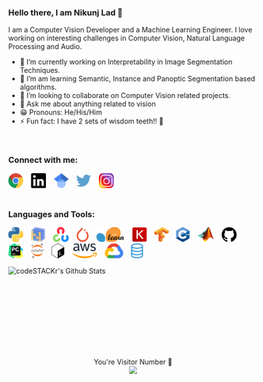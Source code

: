 ### Hello there, I am Nikunj Lad 👋

<!--
**nikunjlad/nikunjlad** is a ✨ _special_ ✨ repository because its `README.md` (this file) appears on your GitHub profile.
-->

I am a Computer Vision Developer and a Machine Learning Engineer. I love working on interesting challenges in Computer Vision, Natural Language Processing and Audio.

- :microscope: I’m currently working on Interpretability in Image Segmentation Techniques.
- :seedling: I’m am learning Semantic, Instance and Panoptic Segmentation based algorithms.
- :two_men_holding_hands: I’m looking to collaborate on Computer Vision related projects.
- :speech_balloon: Ask me about anything related to vision
- :grin: Pronouns: He/His/Him
- :zap: Fun fact: I have 2 sets of wisdom teeth!! :grimacing:
</br>

### Connect with me:

<a href="https://nikunjlad.dev" target="_blank"><img src="https://github.com/nikunjlad/nikunjlad/blob/master/assets/website.png" alt="website" width="30" height="30"></a>&nbsp;&nbsp;&nbsp;
<a href="https://www.linkedin.com/in/nikunjlad" target="_blank"><img src="https://github.com/nikunjlad/nikunjlad/blob/master/assets/linkedin.svg" alt="linkedin" width="30" height="30"></a>&nbsp;&nbsp;&nbsp;
<a href="https://scholar.google.com/citations?user=is6g3oAAAAAJ&hl=en" target="_blank"><img src="https://github.com/nikunjlad/nikunjlad/blob/master/assets/scholar.svg" alt="google-scholars" width="30" height="30"></a>&nbsp;&nbsp;&nbsp;
<a href="https://twitter.com/LadNikunj" target="_blank"><img src="https://github.com/nikunjlad/nikunjlad/blob/master/assets/twitter.png" alt="twitter" width="30" height="30"></a>&nbsp;&nbsp;&nbsp;
<a href="https://www.instagram.com/in_genious94/" target="_blank"><img src="https://github.com/nikunjlad/nikunjlad/blob/master/assets/instagram.png" alt="instagram" width="30" height="30"></a>&nbsp;&nbsp;&nbsp;
</br></br>

### Languages and Tools:

<img src="https://github.com/nikunjlad/nikunjlad/blob/master/assets/python.png" height="30" />&nbsp;&nbsp;&nbsp;
<img src="https://github.com/nikunjlad/nikunjlad/blob/master/assets/numpy.png" height="30" />&nbsp;&nbsp;&nbsp;
<img src="https://github.com/nikunjlad/nikunjlad/blob/master/assets/opencv.png" height="30" />&nbsp;&nbsp;&nbsp;
<img src="https://github.com/nikunjlad/nikunjlad/blob/master/assets/pytorch.png" height="30" />&nbsp;&nbsp;&nbsp;
<img src="https://github.com/nikunjlad/nikunjlad/blob/master/assets/scikit.png" height="30" />&nbsp;&nbsp;&nbsp;
<img src="https://github.com/nikunjlad/nikunjlad/blob/master/assets/keras.png" height="30" />&nbsp;&nbsp;&nbsp;
<img src="https://github.com/nikunjlad/nikunjlad/blob/master/assets/tensorflow.png" height="30" />&nbsp;&nbsp;&nbsp;
<img src="https://github.com/nikunjlad/nikunjlad/blob/master/assets/c++.png" height="30" />&nbsp;&nbsp;&nbsp;
<img src="https://github.com/nikunjlad/nikunjlad/blob/master/assets/matlab.png" height="30" />&nbsp;&nbsp;&nbsp;
<img src="https://github.com/nikunjlad/nikunjlad/blob/master/assets/github.svg" height="30" />&nbsp;&nbsp;&nbsp;
<img src="https://github.com/nikunjlad/nikunjlad/blob/master/assets/pycharm.png" height="30" />&nbsp;&nbsp;&nbsp;
<img src="https://github.com/nikunjlad/nikunjlad/blob/master/assets/jupyter.png" height="30" />&nbsp;&nbsp;&nbsp;
<img src="https://github.com/nikunjlad/nikunjlad/blob/master/assets/bash.png" height="30" />&nbsp;&nbsp;&nbsp;
<img src="https://github.com/nikunjlad/nikunjlad/blob/master/assets/aws.png" height="30" />&nbsp;&nbsp;&nbsp;
<img src="https://github.com/nikunjlad/nikunjlad/blob/master/assets/cloud.png" height="30" />&nbsp;&nbsp;&nbsp;
<img src="https://github.com/nikunjlad/nikunjlad/blob/master/assets/sql.png" height="30" />&nbsp;&nbsp;&nbsp;
</br>

<img align="left" alt="codeSTACKr's Github Stats" src="https://github-readme-stats.vercel.app/api?username=nikunjlad&show_icons=true&hide_border=true" /> 
</br></br></br></br></br></br></br></br></br></br>

<p align="center">
  You're Visitor Number 🚀 <br/>
<img src="https://profile-counter.glitch.me/nikunjlad/count.svg" />
 </p>

